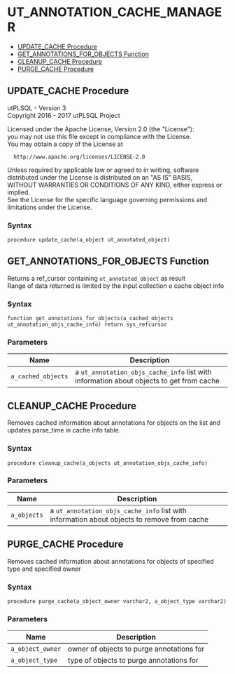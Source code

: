 # UT_ANNOTATION_CACHE_MANAGER






- [UPDATE_CACHE Procedure](#update_cache)
- [GET_ANNOTATIONS_FOR_OBJECTS Function](#get_annotations_for_objects)
- [CLEANUP_CACHE Procedure](#cleanup_cache)
- [PURGE_CACHE Procedure](#purge_cache)












 
## UPDATE_CACHE Procedure<a name="update_cache"></a>


<p>
<p>utPLSQL - Version 3<br />  Copyright 2016 - 2017 utPLSQL Project</p><p>  Licensed under the Apache License, Version 2.0 (the &quot;License&quot;):<br />  you may not use this file except in compliance with the License.<br />  You may obtain a copy of the License at</p><pre><code>  http://www.apache.org/licenses/LICENSE-2.0</code></pre><p>  Unless required by applicable law or agreed to in writing, software<br />  distributed under the License is distributed on an &quot;AS IS&quot; BASIS,<br />  WITHOUT WARRANTIES OR CONDITIONS OF ANY KIND, either express or implied.<br />  See the License for the specific language governing permissions and<br />  limitations under the License.</p>
</p>

### Syntax
```plsql
procedure update_cache(a_object ut_annotated_object)
```

 





 
## GET_ANNOTATIONS_FOR_OBJECTS Function<a name="get_annotations_for_objects"></a>


<p>
<p>Returns a ref_cursor containing <code>ut_annotated_object</code> as result<br />Range of data returned is limited by the input collection o cache object info</p>
</p>

### Syntax
```plsql
function get_annotations_for_objects(a_cached_objects ut_annotation_objs_cache_info) return sys_refcursor
```

### Parameters
Name | Description
--- | ---
`a_cached_objects` | a <code>ut_annotation_objs_cache_info</code> list with information about objects to get from cache
 
 





 
## CLEANUP_CACHE Procedure<a name="cleanup_cache"></a>


<p>
<p>Removes cached information about annotations for objects on the list and updates parse_time in cache info table.</p>
</p>

### Syntax
```plsql
procedure cleanup_cache(a_objects ut_annotation_objs_cache_info)
```

### Parameters
Name | Description
--- | ---
`a_objects` | a <code>ut_annotation_objs_cache_info</code> list with information about objects to remove from cache
 
 





 
## PURGE_CACHE Procedure<a name="purge_cache"></a>


<p>
<p>Removes cached information about annotations for objects of specified type and specified owner</p>
</p>

### Syntax
```plsql
procedure purge_cache(a_object_owner varchar2, a_object_type varchar2)
```

### Parameters
Name | Description
--- | ---
`a_object_owner` | owner of objects to purge annotations for
`a_object_type` | type of objects to purge annotations for
 
 





 
